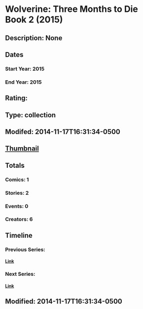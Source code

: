 # Wolverine: Three Months to Die Book 2 (2015)
## Description: None
## Dates
### Start Year: 2015
### End Year: 2015
## Rating: 
## Type: collection
## Modifed: 2014-11-17T16:31:34-0500
## [Thumbnail](http://i.annihil.us/u/prod/marvel/i/mg/b/40/image_not_available.jpg)
## Totals
### Comics: 1
### Stories: 2
### Events: 0
### Creators: 6
## Timeline
### Previous Series: 
#### [Link]()
### Next Series: 
#### [Link]()
## Modified: 2014-11-17T16:31:34-0500